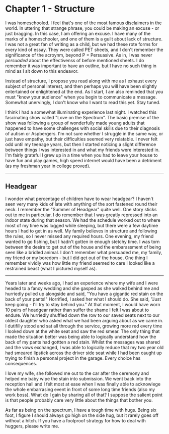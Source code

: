 # Chapter 1 - Structure

I was homeschooled.  I feel that's one of the most famous disclaimers in the world.  In uttering that strange phrase, you could be making an excuse - or just bragging.  In this case, I am offering an excuse.  I have many of the marks of a homeschooler, and one of them is a guilt about lack of structure.  I was not a great fan of writing as a child, but we had these rote forms for every kind of essay.  They were called PET sheets, and I don't remember the significance of the acroynm, beyond P = Persuasive.  As in, I was never *persuaded* about the effectivenss of before mentioned sheets.  I do remember it was important to have an outline, but I have no such thing in mind as I sit down to this endeavor.

Instead of structure, I propose you read along with me as I exhaust every subject of personal interest, and then perhaps you will have been slightly entertained or enlightened at the end.  As I start, I am also reminded that you must "know your audience" when you begin to communicate a message.  Somewhat unervingly, I don't know who I want to read this yet.  Stay tuned.

I think I had a somewhat illuminating experience last night.  I watched this fascinating show called "Love on the Spectrum".  The basic premise of the show was following a group of wonderfully made young adults that happened to have some challenges with social skills due to their diagnosis of autism or Aspbergers.  I'm not sure whether I struggle in the same way, or just have empathy, but their difficulties seemed very relatable.  I never felt odd until my teenage years, but then I started noticing a slight difference between things I was interested in and what my friends were interested in.  I'm fairly grateful I grew up in a time when you had to leave your house to have fun and play games, high speed internet would have been a detriment (as my freshman year in college proved).

---

## Headgear

I wonder what percentage of children have to wear headgear?  I haven't seen very many kids of late with anything of the sort fastened round their neck.  I remember the "Summer of Headgear" quite well.  One story sticks out to me in particular.  I do remember that I was greatly repressed into an indoor state during that season.  We had the schedule worked out to where most of my time was logged while sleeping, but there were a few daytime hours I had to get in as well.  My family believes in structure and following the rules, so I never missed any required hours.  One evening, my friend wanted to go fishing, but I hadn't gotten in enough stetchy time.  I was torn between the desire to get out of the house and the embarassment of being seen like a bridled animal.  I don't remember what persuaded me, my family, my friend or my boredom - but I did get out of the house.  One thing I remember vividly was how little my friend seemed to care I looked like a restrained beast (what I pictured myself as).

---

Years later and weeks ago, I had an experience where my wife and I were headed to a fancy wedding and she gasped as she walked behind me and hurriedly pulled up alongside and said, "You have a gigantic red stain on the back of your pants!"  Horrified, I asked her what I should do.  She said, "Just keep going - I'll try to stay behind you."  At that moment, I would have worn 10 pairs of headgear rather than suffer the shame I felt I was about to endure.  We hurriedly shuffled down the row to our saved seats next to our oldest daughter who asked what we had been arguing about as we came in.  I dutifilly stood and sat all through the service, growing more red every time I looked down at the white seat and saw the red smear.  The only thing that made the situation better was being able to logically understand how the back of my pants had gottten a red stain.  Whilst the messages was shared and the vows exchanged, I was able to logically reduce that my two year old had smeared lipstick across the driver side seat while I had been caught up trying to finish a personal project in the garage.  Every choice has consequences.

I love my wife, she followed me out to the car after the ceremony and helped me baby wipe the stain into submission.  We went back into the reception hall and I felt most at ease when I was finally able to acknowlege the whole embarrasing event in front of some long time friends (also my work boss).  What do I gain by sharing all of that?  I suppose the salient point is that people probably care very little about the things that bother you.

As far as being on the spectrum, I have a tough time with hugs.  Being six foot, I figure I should always go high on the side hug, but it rarely goes off without a hitch.  If you have a foolproof strategy for how to deal with huggers, please write me.  
